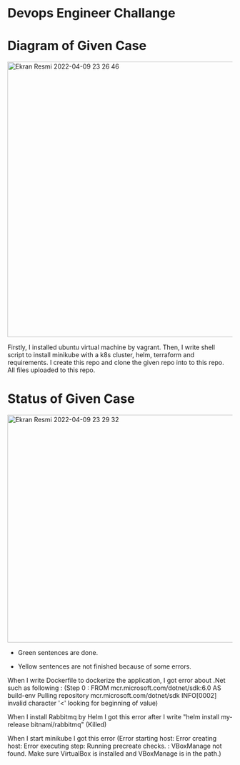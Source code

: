 # Devops Engineer Challange


# Diagram of Given Case
<img width="617" alt="Ekran Resmi 2022-04-09 23 26 46" src="https://user-images.githubusercontent.com/63977569/162590580-88596c9c-7b0e-4116-bb5e-e25ccc2e82e4.png">

Firstly, I installed ubuntu virtual machine by vagrant. Then, I write shell script to install minikube with a k8s cluster, helm, terraform and requirements. I create this repo and clone the given repo into to this repo. All files uploaded to this repo. 






# Status of Given Case
<img width="510" alt="Ekran Resmi 2022-04-09 23 29 32" src="https://user-images.githubusercontent.com/63977569/162590645-ddc5b5e7-9b0c-4778-a90c-f929209aac80.png">


- Green sentences are done.

- Yellow sentences are not finished because of some errors.

When I write Dockerfile to dockerize the application, I got error about .Net such as following :
(Step 0 : FROM mcr.microsoft.com/dotnet/sdk:6.0 AS build-env
Pulling repository mcr.microsoft.com/dotnet/sdk
INFO[0002] invalid character '<' looking for beginning of value)

When I install Rabbitmq by Helm I got this error after I write "helm install my-release bitnami/rabbitmq"
(Killed)

When I start minikube I got this error
(Error starting host: Error creating host: Error executing step: Running precreate checks.
: VBoxManage not found. Make sure VirtualBox is installed and VBoxManage is in the path.)
